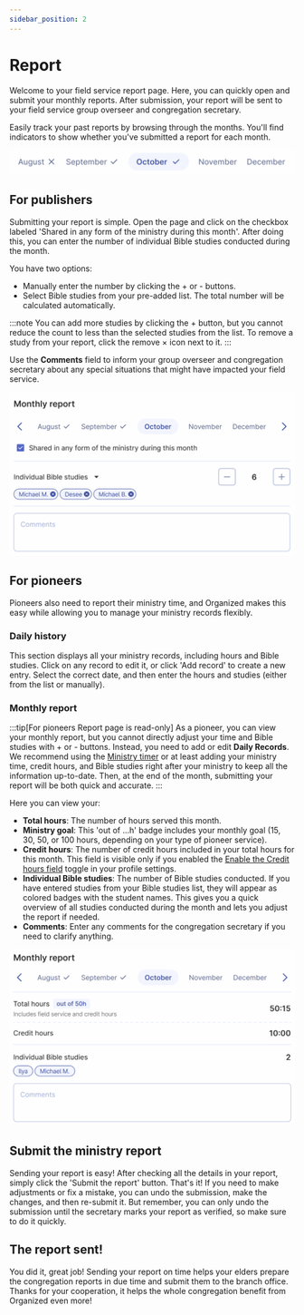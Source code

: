 ```yaml
---
sidebar_position: 2
---
```


# Report

Welcome to your field service report page. Here, you can quickly open and submit your monthly reports. After submission, your report will be sent to your field service group overseer and congregation secretary.

Easily track your past reports by browsing through the months. You'll find indicators to show whether you've submitted a report for each month.

![See reports from all your past month using Organized app](./img/tabs-with-report-months.png)

## For publishers

Submitting your report is simple. Open the page and click on the checkbox labeled 'Shared in any form of the ministry during this month'. After doing this, you can enter the number of individual Bible studies conducted during the month.

You have two options:
- Manually enter the number by clicking the + or - buttons.
- Select Bible studies from your pre-added list. The total number will be calculated automatically. 

:::note
You can add more studies by clicking the + button, but you cannot reduce the count to less than the selected studies from the list. To remove a study from your report, click the remove × icon next to it.
:::

Use the **Comments** field to inform your group overseer and congregation secretary about any special situations that might have impacted your field service.

![View and send publisher reports in Organized app](./img/report-of-publisher.png)

## For pioneers

Pioneers also need to report their ministry time, and Organized makes this easy while allowing you to manage your ministry records flexibly.

### Daily history

This section displays all your ministry records, including hours and Bible studies. Click on any record to edit it, or click 'Add record' to create a new entry. Select the correct date, and then enter the hours and studies (either from the list or manually).

### Monthly report

:::tip[For pioneers Report page is read-only]
As a pioneer, you can view your monthly report, but you cannot directly adjust your time and Bible studies with + or - buttons. Instead, you need to add or edit **Daily Records**. We recommend using the [Ministry timer](../ministry/ministry-timer) or at least adding your ministry time, credit hours, and Bible studies right after your ministry to keep all the information up-to-date. Then, at the end of the month, submitting your report will be both quick and accurate.
:::

Here you can view your:
- **Total hours**: The number of hours served this month.
- **Ministry goal**: This 'out of ...h' badge includes your monthly goal (15, 30, 50, or 100 hours, depending on your type of pioneer service).
- **Credit hours**: The number of credit hours included in your total hours for this month. This field is visible only if you enabled the [Enable the Credit hours field](../my-profile/personal-preferences#add-theocratic-assignments-field-to-my-report) toggle in your profile settings.
- **Individual Bible studies**: The number of Bible studies conducted. If you have entered studies from your Bible studies list, they will appear as colored badges with the student names. This gives you a quick overview of all studies conducted during the month and lets you adjust the report if needed.
- **Comments**: Enter any comments for the congregation secretary if you need to clarify anything.

![Sumbit pioneer report including credit hours in Organized app](./img/report-of-pioneer.png)

## Submit the ministry report

Sending your report is easy! After checking all the details in your report, simply click the 'Submit the report' button. That's it! If you need to make adjustments or fix a mistake, you can undo the submission, make the changes, and then re-submit it. But remember, you can only undo the submission until the secretary marks your report as verified, so make sure to do it quickly.

## The report sent!

You did it, great job! Sending your report on time helps your elders prepare the congregation reports in due time and submit them to the branch office. Thanks for your cooperation, it helps the whole congregation benefit from Organized even more!